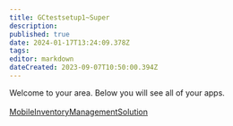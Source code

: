 ```yaml
---
title: GCtestsetup1~Super
description: 
published: true
date: 2024-01-17T13:24:09.378Z
tags: 
editor: markdown
dateCreated: 2023-09-07T10:50:00.394Z
---
```


Welcome to your area. Below you will see all of your apps.<br><br>[MobileInventoryManagementSolution](/Apps/MIMS/MobileInventoryManagementSolution)<br>